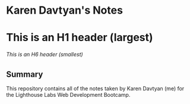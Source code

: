 # Karen Davtyan's Notes
# This is an H1 header (largest)
###### This is an H6 header (smallest)
## Summary 
This repository contains all of the notes taken by Karen Davtyan (me) for the Lighthouse Labs Web Development Bootcamp.